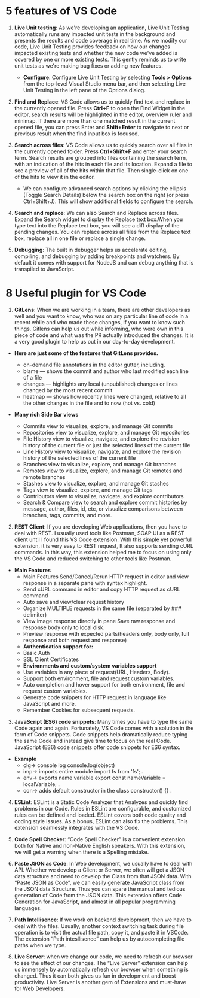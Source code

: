 # 5 features of VS Code

1. **Live Unit testing**: As we're developing an application, Live Unit Testing automatically runs any impacted unit tests in the background and presents the results and code coverage in real time. As we modify our code, Live Unit Testing provides feedback on how our changes impacted existing tests and whether the new code we've added is covered by one or more existing tests. This gently reminds us to write unit tests as we're making bug fixes or adding new features.
    * **Configure**: Configure Live Unit Testing by selecting **Tools > Options** from the top-level Visual Studio menu bar, and then selecting Live Unit Testing in the left pane of the Options dialog.



2. **Find and Replace**: VS Code allows us to quickly find text and replace in the currently opened file. Press **Ctrl+F** to open the Find Widget in the editor, search results will be highlighted in the editor, overview ruler and minimap.
If there are more than one matched result in the current opened file, you can press Enter and **Shift+Enter** to navigate to next or previous result when the find input box is focused.

3. **Search across files**: VS Code allows us to quickly search over all files in the currently opened folder. Press **Ctrl+Shift+F** and enter your search term. Search results are grouped into files containing the search term, with an indication of the hits in each file and its location. Expand a file to see a preview of all of the hits within that file. Then single-click on one of the hits to view it in the editor.
    * We can configure advanced search options by clicking the ellipsis (Toggle Search Details) below the search box on the right (or press Ctrl+Shift+J). This will show additional fields to configure the search.

4. **Search and replace**: We can also Search and Replace across files. Expand the Search widget to display the Replace text box.When you type text into the Replace text box, you will see a diff display of the pending changes. You can replace across all files from the Replace text box, replace all in one file or replace a single change.

5. **Debugging**: The built in debugger helps us accelerate editing, compiling, and debugging by adding breakpoints and watchers. By default it comes with support for NodeJS and can debug anything that is transpiled to JavaScript.

# 8 Useful plugin for VS Code

1. **GitLens**: When we are working in a team, there are other developers as well and you want to know, who was on any particular line of code in a recent while and who made these changes, If you want to know such things. Gitlens can help us out while informing, who were own in this piece of code and what was the PR actually introduced the changes. It is a very good plugin to help us out in our day-to-day development.
* **Here are just some of the features that GitLens provides.**
    * on-demand file annotations in the editor gutter, including.
    * blame — shows the commit and author who last modified each line of a file
    * changes — highlights any local (unpublished) changes or lines changed by the most recent commit
    * heatmap — shows how recently lines were changed, relative to all the other changes in the file and to now (hot vs. cold)

* **Many rich Side Bar views**
    * Commits view to visualize, explore, and manage Git commits
    * Repositories view to visualize, explore, and manage Git repositories
    * File History view to visualize, navigate, and explore the revision history of the current file or just the selected lines of the current file
    * Line History view to visualize, navigate, and explore the revision history of the selected lines of the current file
    * Branches view to visualize, explore, and manage Git branches
    * Remotes view to visualize, explore, and manage Git remotes and remote branches
    * Stashes view to visualize, explore, and manage Git stashes
    * Tags view to visualize, explore, and manage Git tags
    * Contributors view to visualize, navigate, and explore contributors
    * Search & Compare view to search and explore commit histories by message, author, files, id, etc, or visualize comparisons between branches, tags, commits, and more.

2. **REST Client**: If you are developing Web applications, then you have to deal with REST. I usually used tools like Postman, SOAP UI as a REST client until I found this VS Code extension. With this simple yet powerful extension, it is very easy to REST request, It also supports sending cURL commands. In this way, this extension helped me to focus on using only the VS Code and reduced switching to other tools like Postman.

* **Main Features**
    * Main Features Send/Cancel/Rerun HTTP request in editor and view response in a separate pane with syntax highlight.
    * Send cURL command in editor and copy HTTP request as cURL command
    * Auto save and view/clear request history
    * Organize MULTIPLE requests in the same file (separated by ### delimiter)
    * View image response directly in pane
    Save raw response and response body only to local disk.
    * Preview response with expected parts(headers only, body only, full response and both request and response)
    * **Authentication support for:**
    * Basic Auth
    * SSL Client Certificates
    * **Environments and custom/system variables support**
    * Use variables in any place of request(URL, Headers, Body).
    * Support both environment, file and request custom variables.
    * Auto completion and hover support for both environment, file and request custom variables.
    * Generate code snippets for HTTP request in language like JavaScript and more.
    * Remember Cookies for subsequent requests.

3. **JavaScript (ES6) code snippets**: Many times you have to type the same Code again and again. Fortunately, VS Code comes with a solution in the form of Code snippets. Code snippets help dramatically reduce typing the same Code and instead give time to focus on the real Code.
JavaScript (ES6) code snippets offer code snippets for ES6 syntax.

* **Example**
    * clg→	console log console.log(object)
    * imp→	imports entire module import fs from 'fs'; .
    * env→	exports name variable export const nameVariable = localVariable; .
    * con→	adds default constructor in the class constructor() {} .

4. **ESLint**: ESLint is a Static Code Analyzer that Analyzes and quickly find problems in our Code. Rules in ESLint are configurable, and customized rules can be defined and loaded. ESLint covers both code quality and coding style issues. As a bonus, ESLint can also fix the problems. This extension seamlessly integrates with the VS Code.

5. **Code Spell Checker**: “Code Spell Checker” is a convenient extension both for Native and non-Native English speakers. With this extension, we will get a warning when there is a Spelling mistake.

6. **Paste JSON as Code**: In Web development, we usually have to deal with API. Whether we develop a Client or Server, we often will get a JSON data structure and need to develop the Class from that JSON data. With “Paste JSON as Code”, we can easily generate JavaScript class from the JSON data Structure. Thus you can spare the manual and tedious generation of Code from the JSON data. This extension offers Code Generation for JavaScript, and almost in all popular programming languages.

7. **Path Intellisence**: If we work on backend development, then we have to deal with the files. Usually, another context switching task during file operation is to visit the actual file path, copy it, and paste it in VSCode. The extension “Path intesllisence” can help us by autocompleting file paths when we type.

8. **Live Server**: when we change our code, we need to refresh our browser to see the effect of our changes. The “Live Server” extension can help us immensely by automatically refresh our browser when something is changed. Thus it can both gives us fun in development and boost productivity. Live Server is another gem of Extensions and must-have for Web Developers.



